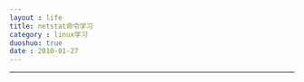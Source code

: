 ```yaml
---
layout : life
title: netstat命令学习
category : linux学习
duoshuo: true
date : 2010-01-27
---
```


<!-- more -->

******


